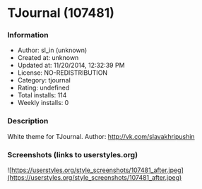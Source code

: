 # TJournal (107481)

### Information
- Author: sl_in (unknown)
- Created at: unknown
- Updated at: 11/20/2014, 12:32:39 PM
- License: NO-REDISTRIBUTION
- Category: tjournal
- Rating: undefined
- Total installs: 114
- Weekly installs: 0


### Description
White theme for TJournal. Author: http://vk.com/slavakhripushin


### Screenshots (links to userstyles.org)
![https://userstyles.org/style_screenshots/107481_after.jpeg](https://userstyles.org/style_screenshots/107481_after.jpeg)



